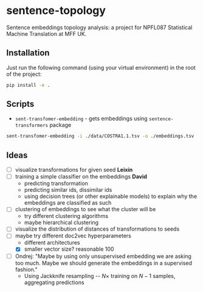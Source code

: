 # sentence-topology
Sentence embeddings topology analysis: a project for NPFL087 Statistical Machine Translation at MFF UK.

## Installation

Just run the following command (using your virtual environment) in the root of
the project:

```bash
pip install -e .
```

## Scripts

- `sent-transfomer-embedding` - gets embeddings using `sentence-transformers`
  package

```bash
sent-transfomer-embedding -i ./data/COSTRA1.1.tsv -o ./embeddings.tsv
```

## Ideas

- [ ] visualize transformations for given seed **Leixin**
- [ ] training a simple classifier on the embeddings **David**
  - predicting transformation
  - predicting similar ids, dissimilar ids
  - using decision trees (or other explainable models) to explain why the embeddings are classified as such
- [ ] clustering of embeddings to see what the cluster will be
  - try different clustering algorithms
  - maybe hierarchical clustering
- [ ] visualize the distribution of distances of transformations to seeds
- [ ] maybe try different doc2vec hyperparameters
  - different architectures
  - [x] smaller vector size? reasonable 100
- [ ] Ondrej: "Maybe by using only unsupervised embedding we are asking too
  much. Maybe we should generate the embeddings in a supervised fashion."
  - Using Jackknife resampling -- $N \times$ training on $N - 1$ samples,
    aggregating predictions
